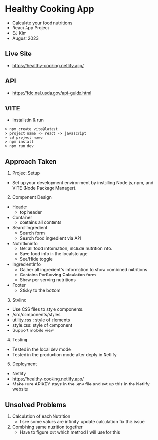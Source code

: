 # Healthy Cooking App
- Calculate your food nutritions
- React App Project
- EJ Kim
- August 2023

## Live Site
- https://healthy-cooking.netlify.app/

## API
- https://fdc.nal.usda.gov/api-guide.html

## VITE
- Installatin & run
``` 
> npm create vite@latest 
> project-name -> react -> javascript
> cd project-name
> npm install
> npm run dev
```

## Approach Taken
1. Project Setup
- Set up your development environment by installing Node.js, npm, and VITE (Node Package Manager).


2. Component Design
- Header
    - top header
- Container
    - contains all contents
- SearchIngredient
    - Search form
    - Search food ingredient via API
- NutritIoninfo
    - Get all food information, include nutrition info.
    - Save food info in the localstorage
    - See/Hide toggle
- IngredientInfo
    - Gather all ingredient's information to show combined nutritions
    - Contains PerServing Calculation form
    - Show per serving nutritions
- Footer
    - Sticky to the bottom


3. Styling
- Use CSS files to style components.
- /src/components/styles
- utility.css : style of elements
- style.css: style of component
- Support mobile view


4. Testing
- Tested in the local dev mode
- Tested in the production mode after deply in Netlify


5. Deployment
- Netlify
- https://healthy-cooking.netlify.app/
- Make sure APIKEY stays in the .env file and set up this in the Netlify website

## Unsolved Problems
1. Calculation of each Nutrition 
    - I see some values are infinity, update calculation fix this issue
2. Combining same nutrition together
    - Have to figure out which method I will use for this